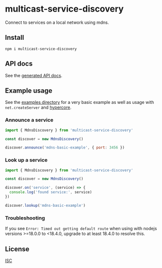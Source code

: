 # multicast-service-discovery

Connect to services on a local network using mdns.

## Install

```shell
npm i multicast-service-discovery
```

## API docs

See the [generated API docs](docs/api).

## Example usage

See the [examples directory](examples/) for a very basic example as well as usage with `net.createServer` and [hypercore](https://github.com/hypercore-protocol/hypercore-next).

### Announce a service

```js
import { MdnsDiscovery } from 'multicast-service-discovery'

const discover = new MdnsDiscovery()

discover.announce('mdns-basic-example', { port: 3456 })
```

### Look up a service

```js
import { MdnsDiscovery } from 'multicast-service-discovery'

const discover = new MdnsDiscovery()

discover.on('service', (service) => {
  console.log('found service:', service)
})

discover.lookup('mdns-basic-example')
```

### Troubleshooting

If you see `Error: Timed out getting default route` when using with nodejs versions >=18.0.0 to <18.4.0, upgrade to at least 18.4.0 to resolve this.

## License

[ISC](LICENSE.md)
